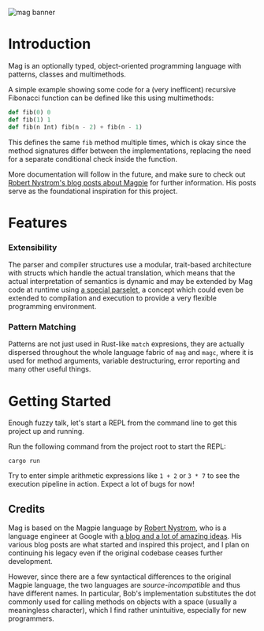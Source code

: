 ![mag banner](https://world-of-music.at/downloads/bird-banner.png)

# Introduction

Mag is an optionally typed, object-oriented programming language with patterns, classes and multimethods.

A simple example showing some code for a (very inefficent) recursive Fibonacci function can be defined like this using multimethods:

```python
def fib(0) 0
def fib(1) 1
def fib(n Int) fib(n - 2) + fib(n - 1)
```

This defines the same `fib` method multiple times, which is okay since the method signatures differ between the implementations, replacing the need for a separate conditional check inside the function.

More documentation will follow in the future, and make sure to check out [Robert Nystrom's blog posts about Magpie](https://journal.stuffwithstuff.com/category/magpie/) for further information. His posts serve as the foundational inspiration for this project.

# Features

### Extensibility

The parser and compiler structures use a modular, trait-based architecture with structs which handle the actual translation, which means that the actual interpretation of semantics is dynamic and may be extended by Mag code at runtime using [a special parselet](https://journal.stuffwithstuff.com/2011/02/13/extending-syntax-from-within-a-language/), a concept which could even be extended to compilation and execution to provide a very flexible programming environment.

### Pattern Matching

Patterns are not just used in Rust-like `match` expresions, they are actually dispersed throughout the whole language fabric of `mag` and `magc`, where it is used for method arguments, variable destructuring, error reporting and many other useful things.

# Getting Started

Enough fuzzy talk, let's start a REPL from the command line to get this project up and running.

Run the following command from the project root to start the REPL:

```
cargo run
```

Try to enter simple arithmetic expressions like `1 + 2` or `3 * 7` to see the execution pipeline in action. Expect a lot of bugs for now!

## Credits

Mag is based on the Magpie language by [Robert Nystrom](http://stuffwithstuff.com/), who is a language engineer at Google with [a blog and a lot of amazing ideas](http://journal.stuffwithstuff.com/category/magpie/). His various blog posts are what started and inspired this project, and I plan on continuing his legacy even if the original codebase ceases further development.

However, since there are a few syntactical differences to the original Magpie language, the two languages are *source-incompatible* and thus have different names. In particular, Bob's implementation substitutes the dot commonly used for calling methods on objects with a space (usually a meaningless character), which I find rather unintuitive, especially for new programmers.

<!--
# Roadmap


- [x] REPL
  - [x] Basic interface for entering commands
  - [ ] Cursor Movement
  - [ ] Syntax Highlighting with `syntect`
  - [ ] Error Reporting
    - [x] Simple error handling
    - [ ] Complex error messages with source code and help
  - [ ] Multi-Line Input
-->

